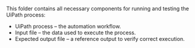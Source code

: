 This folder contains all necessary components for running and testing the UiPath process:
* UiPath process – the automation workflow.
* Input file – the data used to execute the process.
* Expected output file – a reference output to verify correct execution.
